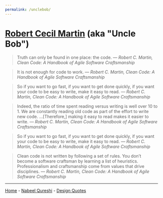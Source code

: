 ```yaml
---
permalink: /unclebob/
---
```

# [Robert Cecil Martin](https://www.goodreads.com/author/quotes/45372.Robert_C_Martin) (aka "Uncle Bob")

> Truth can only be found in one place: the code. <cite>― Robert C. Martin, Clean Code: A Handbook of Agile Software Craftsmanship</cite>

> It is not enough for code to work. <cite>― Robert C. Martin, Clean Code: A Handbook of Agile Software Craftsmanship</cite>

> So if you want to go fast, if you want to get done quickly, if you want your code to be easy to write, make it easy to read. <cite>― Robert C. Martin, Clean Code: A Handbook of Agile Software Craftsmanship</cite>

> Indeed, the ratio of time spent reading versus writing is well over 10 to 1. We are constantly reading old code as part of the effort to write new code. ...[Therefore,] making it easy to read makes it easier to write. <cite>― Robert C. Martin, Clean Code: A Handbook of Agile Software Craftsmanship</cite>

> So if you want to go fast, if you want to get done quickly, if you want your code to be easy to write, make it easy to read. <cite>― Robert C. Martin, Clean Code: A Handbook of Agile Software Craftsmanship</cite>

> Clean code is not written by following a set of rules. You don’t become a software craftsman by learning a list of heuristics. Professionalism and craftsmanship come from values that drive disciplines. <cite>― Robert C. Martin, Clean Code: A Handbook of Agile Software Craftsmanship</cite>

----

[Home](/README.md) - [Nabeel Qureshi](nabeel.md) - [Design Quotes](./designquotes)
